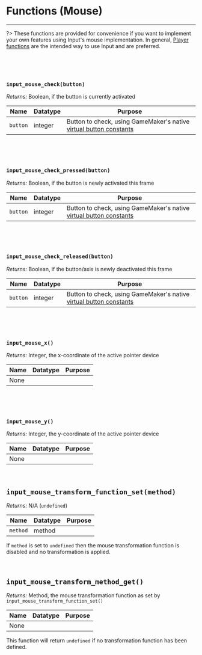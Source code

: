 # Functions (Mouse)

---

?> These functions are provided for convenience if you want to implement your own features using Input's mouse implementation. In general, [Player functions](Functions-(Players)) are the intended way to use Input and are preferred.

&nbsp;

&nbsp;

### `input_mouse_check(button)`

*Returns:* Boolean, if the button is currently activated

|Name    |Datatype|Purpose                                               |
|--------|--------|------------------------------------------------------|
|`button`|integer |Button to check, using GameMaker's native [virtual button constants](https://docs2.yoyogames.com/source/_build/3_scripting/4_gml_reference/controls/mouse%20input/index.html)|

&nbsp;

&nbsp;

### `input_mouse_check_pressed(button)`

*Returns:* Boolean, if the button is newly activated this frame

|Name    |Datatype|Purpose                                               |
|--------|--------|------------------------------------------------------|
|`button`|integer |Button to check, using GameMaker's native [virtual button constants](https://docs2.yoyogames.com/source/_build/3_scripting/4_gml_reference/controls/mouse%20input/index.html)|

&nbsp;

&nbsp;

### `input_mouse_check_released(button)`

*Returns:* Boolean, if the button/axis is newly deactivated this frame

|Name    |Datatype|Purpose                                               |
|--------|--------|------------------------------------------------------|
|`button`|integer |Button to check, using GameMaker's native [virtual button constants](https://docs2.yoyogames.com/source/_build/3_scripting/4_gml_reference/controls/mouse%20input/index.html)|

&nbsp;

&nbsp;

### `input_mouse_x()`

*Returns:* Integer, the x-coordinate of the active pointer device

|Name|Datatype|Purpose|
|----|--------|-------|
|None|        |       |

&nbsp;

&nbsp;

### `input_mouse_y()`

*Returns:* Integer, the y-coordinate of the active pointer device

|Name|Datatype|Purpose|
|----|--------|-------|
|None|        |       |

&nbsp;

## `input_mouse_transform_function_set(method)`

*Returns:* N/A (`undefined`)

|Name    |Datatype|Purpose                                             |
|--------|--------|----------------------------------------------------|
|`method`|method  |                                                    |

If `method` is set to `undefined` then the mouse transformation function is disabled and no transformation is applied.

&nbsp;

## `input_mouse_transform_method_get()`

*Returns:* Method, the mouse transformation function as set by `input_mouse_transform_function_set()`

|Name|Datatype|Purpose|
|----|--------|-------|
|None|        |       |

This function will return `undefined` if no transformation function has been defined.